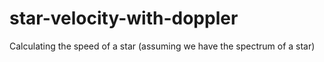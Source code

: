 # star-velocity-with-doppler
Calculating the speed of a star (assuming we have the spectrum of a star)
